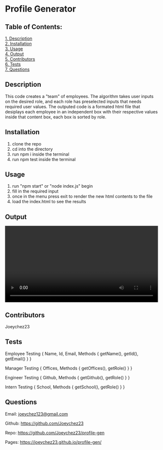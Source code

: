 # Profile Generator

## Table of Contents:

[1. Description](#Description)  
[2. Installation](#Installation)  
[3. Usage](#Usage)  
[4. Output](#Output)  
[5. Contributors](#Contributors)  
[6. Tests](#Tests)  
[7. Questions](#Questions)

## Description

This code creates a "team" of employees. The algorithm takes user inputs on the desired role, and each role has preselected inputs that needs required user values. The outputed code is a formated html file that desiplays each employee in an independent box with their respective values inside that content box, each box is sorted by role. 

## Installation

1. clone the repo
2. cd into the directory
3. run npm i inside the terminal
4. run npm test inside the terminal

## Usage

1. run "npm start" or "node index.js" begin
2. fill in the required input
3. once in the menu press exit to render the new html contents to the file
4. load the index.html to see the results

## Output

<video width="100%" src="./public/video/video.webm" controls>
</video>

## Contributors

Joeychez23

## Tests

Employee Testing {
    Name,
    Id,
    Email,
    Methods {
        getName(),
        getId(),
        getEmail()
    }
}

Manager Testing {
    Offices,
    Methods {
        getOffices(),
        getRole()
    }
}

Engineer Testing {
    Github,
    Methods {
        getGithub(),
        getRole()
    }
}

Intern Testing {
    School,
    Methods {
        getSchool(),
        getRole()
    }
}

## Questions

Email: joeychez123@gmail.com

Github: https://github.com/Joeychez23

Repo: https://github.com/Joeychez23/profile-gen

Pages: https://joeychez23.github.io/profile-gen/


